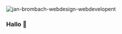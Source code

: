 ![jan-brombach-webdesign-webdevelopent](https://user-images.githubusercontent.com/4123565/137501269-b8a1379d-f8c4-49b7-9b71-922796ea4d2f.png)

### Hallo 👋
